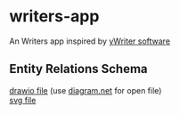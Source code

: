 # writers-app  
An Writers app inspired by [yWriter software](http://www.spacejock.com/yWriter6.html)  
  

## Entity Relations Schema  
[drawio file](https://github.com/Magicianred/writers-app/blob/master/Project/EntityRelations.drawio) (use [diagram.net](https://app.diagrams.net/) for open file)  
[svg file](https://github.com/Magicianred/writers-app/blob/master/Project/EntityRelations.svg)  
